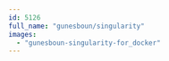 ```yaml
---
id: 5126
full_name: "gunesboun/singularity"
images: 
  - "gunesboun-singularity-for_docker"
---
```

